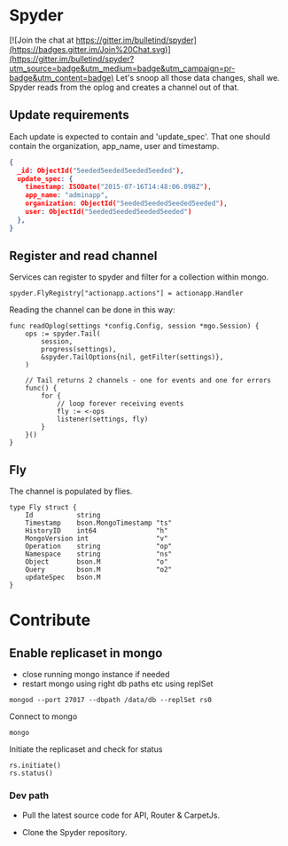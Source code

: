 # Spyder

[![Join the chat at https://gitter.im/bulletind/spyder](https://badges.gitter.im/Join%20Chat.svg)](https://gitter.im/bulletind/spyder?utm_source=badge&utm_medium=badge&utm_campaign=pr-badge&utm_content=badge)
Let's snoop all those data changes, shall we.
Spyder reads from the oplog and creates a channel out of that. 

## Update requirements
Each update is expected to contain and 'update_spec'. That one should contain the organization, app_name, user and timestamp.

```json
{
  _id: ObjectId("5eeded5eeded5eeded5eeded"),
  update_spec: {
    timestamp: ISODate("2015-07-16T14:48:06.098Z"),
    app_name: "adminapp",
    organization: ObjectId("5eeded5eeded5eeded5eeded"),
    user: ObjectId("5eeded5eeded5eeded5eeded")
  },
}
```

## Register and read channel
Services can register to spyder and filter for a collection within mongo.
```golang
spyder.FlyRegistry["actionapp.actions"] = actionapp.Handler
```

Reading the channel can be done in this way:
```golang
func readOplog(settings *config.Config, session *mgo.Session) {
	ops := spyder.Tail(
		session,
		progress(settings),
		&spyder.TailOptions{nil, getFilter(settings)},
	)

	// Tail returns 2 channels - one for events and one for errors
	func() {
		for {
			// loop forever receiving events
			fly := <-ops
			listener(settings, fly)
		}
	}()
}
```

## Fly
The channel is populated by flies.
```golang
type Fly struct {
	Id           string
	Timestamp    bson.MongoTimestamp "ts"
	HistoryID    int64               "h"
	MongoVersion int                 "v"
	Operation    string              "op"
	Namespace    string              "ns"
	Object       bson.M              "o"
	Query        bson.M              "o2"
	updateSpec   bson.M
}
```

# Contribute
## Enable replicaset in mongo
* close running mongo instance if needed
* restart mongo using right db paths etc using replSet

```shell
mongod --port 27017 --dbpath /data/db --replSet rs0
```

Connect to mongo
```shell
mongo
```

Initiate the replicaset and check for status
```mongo
rs.initiate()
rs.status()
```

### Dev path

* Pull the latest source code for API, Router & CarpetJs.

* Clone the Spyder repository.
